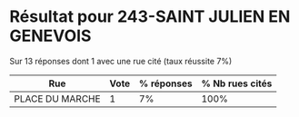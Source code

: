 # Résultat pour 243-SAINT JULIEN EN GENEVOIS

Sur 13 réponses dont 1 avec une rue cité (taux réussite 7%)

| Rue | Vote | % réponses | % Nb rues cités|
|-----|------|------------|----------------|
| PLACE DU MARCHE | 1 | 7% | 100%|
